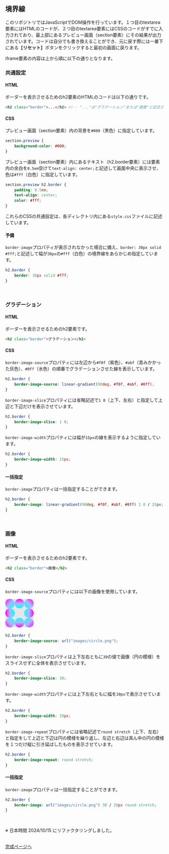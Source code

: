 ## 境界線

このリポジトリではJavaScriptでDOM操作を行っています。１つ目のtextarea要素にはHTMLのコードが、２つ目のtextarea要素にはCSSのコードがすでに入力されており、最上部にあるプレビュー画面（section要素）にその結果が出力されています。コードは自分でも書き換えることができ、元に戻す際には一番下にある【**リセット**】ボタンをクリックすると最初の画面に戻ります。

iframe要素の内容は上から順に以下の通りとなります。
<br>

### 共通設定

#### HTML

ボーダーを表示させるためのh2要素のHTMLのコードは以下の通りです。

```html
<h2 class="border">...</h2> <!-- "..."は"グラデーション"または"画像"と記述されています -->
```

#### CSS

プレビュー画面（section要素）内の背景を`#000`（黒色）に指定しています。

```css
section.preview {
    background-color: #000;
}
```

プレビュー画面（section要素）内にあるテキスト（h2.border要素）には要素内の余白を`0.5em`空けて`text-align: center;`と記述して画面中央に表示させ、色は`#fff`（白色）に指定しています。

```css
section.preview h2.border {
    padding: 0.5em;
    text-align: center;
    color: #fff;
}
```

これらのCSSの共通設定は、各ディレクトリ内にある`style.css`ファイルに記述しています。

#### 予備

`border-image`プロパティが表示されなかった場合に備え、`border: 30px solid #fff;`と記述して幅が`30px`の`#fff`（白色）の境界線をあらかじめ指定しています。

```css
h2.border {
    border: 30px solid #fff;
}
```
<br>

### グラデーション

#### HTML

ボーダーを表示させるためのh2要素です。

```html
<h2 class="border">グラデーション</h2>
```

#### CSS

`border-image-source`プロパティには左辺から`#f0f`（紫色）、`#abf`（青みかかった灰色）、`#0ff`（水色）の順番でグラデーションさせた線を表示しています。

```css
h2.border {
    border-image-source: linear-gradient(90deg, #f0f, #abf, #0ff);
}
```

`border-image-slice`プロパティには省略記述で`1 0`（上下、左右）と指定して上辺と下辺だけを表示させています。

```css
h2.border {
    border-image-slice: 1 0;
}
```

`border-image-width`プロパティには幅が`15px`の線を表示するように指定しています。

```css
h2.border {
    border-image-width: 15px;
}
```

#### 一括指定

`border-image`プロパティは一括指定することができます。

```css
h2.border {
    border-image: linear-gradient(90deg, #f0f, #abf, #0ff) 1 0 / 25px;
}
```
<br>

### 画像

#### HTML

ボーダーを表示させるためのh2要素です。

```html
<h2 class="border">画像</h2>
```

#### CSS

`border-image-source`プロパティには以下の画像を使用しています。

<img src="image/images/circle.png/" alt="境界線の画像" width="90" />

```css
h2.border {
    border-image-source: url("images/circle.png");
}
```

`border-image-slice`プロパティは上下左右ともに`30`の値で画像（円の模様）をスライスせずに全体を表示させています。

```css
h2.border {
    border-image-slice: 30;
}
```

`border-image-width`プロパティには上下左右ともに幅を`20px`で表示させています。

```css
h2.border {
    border-image-width: 20px;
}
```

`border-image-repeat`プロパティには省略記述で`round stretch`（上下、左右）と指定をして上辺と下辺は円の模様を繰り返し、左辺と右辺は真ん中の円の模様を１つだけ縦に引き延ばしたものを表示させています。

```css
h2.border {
    border-image-repeat: round stretch;
}
```

#### 一括指定

`border-image`プロパティは一括指定することができます。

```css
h2.border {
    border-image: url("images/circle.png") 30 / 20px round stretch;
}
```
<br>

※ 日本時間 2024/10/15 にリファクタリングしました。
<br><br>

[完成ページへ](https://yscyber.github.io/border/ "https://yscyber.github.io/border/")
